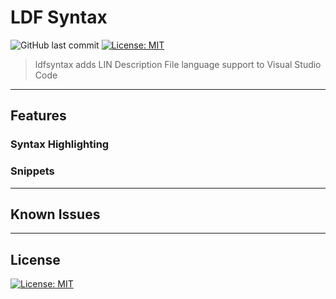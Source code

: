 # LDF Syntax

![GitHub last commit](https://img.shields.io/github/last-commit/c4deszes/ldfsyntax)
[![License: MIT](https://img.shields.io/badge/License-MIT-blue.svg)](https://opensource.org/licenses/MIT)

> ldfsyntax adds LIN Description File language support to Visual Studio Code

---

## Features

### Syntax Highlighting

### Snippets

---

## Known Issues

---

## License

[![License: MIT](https://img.shields.io/badge/License-MIT-blue.svg)](https://opensource.org/licenses/MIT)
